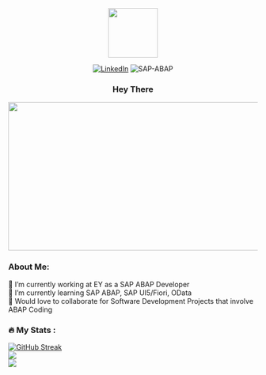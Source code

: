 <div id="header" align="center">
  <img src="https://media.giphy.com/media/M9gbBd9nbDrOTu1Mqx/giphy.gif" width="100"/>
</div>

<div align="center">
  
[![LinkedIn](https://img.shields.io/badge/LinkedIn-%230077B5.svg?logo=linkedin&logoColor=white)](https://linkedin.com/george-drakos/)
![SAP-ABAP](https://img.shields.io/badge/SAP-ABAP-blue?style=for-the-badge&logo=sap)
  
</div>

<div align="center">
  
  ### Hey There
  <img src="https://media.giphy.com/media/dWesBcTLavkZuG35MI/giphy.gif" width="600" height="300"/>
  
</div>

### About Me:
🔭 I’m currently working at EY as a SAP ABAP Developer<br>
🌱 I’m currently learning SAP ABAP, SAP UI5/Fiori, OData<br>
👯 Would love to collaborate for Software Development Projects that involve ABAP Coding<br>

### :fire: My Stats :

[![GitHub Streak](http://github-readme-streak-stats.herokuapp.com?user=greltel&theme=dark&background=000000)](https://git.io/streak-stats)<br/>
![](https://github-readme-stats.vercel.app/api?username=greltel&theme=dark&hide_border=false&include_all_commits=true&count_private=true)<br/>
![](https://github-readme-stats.vercel.app/api/top-langs/?username=greltel&theme=dark&hide_border=false&include_all_commits=true&count_private=true&layout=compact)

<!--
**greltel/greltel** is a ✨ _special_ ✨ repository because its `README.md` (this file) appears on your GitHub profile.

Here are some ideas to get you started:

- 🔭 I’m currently working on ...
- 🌱 I’m currently learning ...
- 👯 I’m looking to collaborate on ...
- 🤔 I’m looking for help with ...
- 💬 Ask me about ...
- 📫 How to reach me: ...
- 😄 Pronouns: ...
- ⚡ Fun fact: ...
-->
